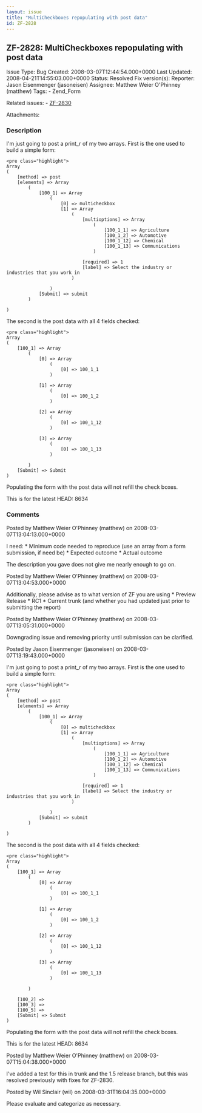 ```yaml
---
layout: issue
title: "MultiCheckboxes repopulating with post data"
id: ZF-2828
---
```


ZF-2828: MultiCheckboxes repopulating with post data
----------------------------------------------------

 Issue Type: Bug Created: 2008-03-07T12:44:54.000+0000 Last Updated: 2008-04-21T14:55:03.000+0000 Status: Resolved Fix version(s): 
 Reporter:  Jason Eisenmenger (jasoneisen)  Assignee:  Matthew Weier O'Phinney (matthew)  Tags: - Zend\_Form
 
 Related issues: - [ZF-2830](/issues/browse/ZF-2830)
 
 Attachments: 
### Description

I'm just going to post a print\_r of my two arrays. First is the one used to build a simple form:

 
    <pre class="highlight">
    Array
    (
        [method] => post
        [elements] => Array
            (
                [100_1] => Array
                    (
                        [0] => multicheckbox
                        [1] => Array
                            (
                                [multioptions] => Array
                                    (
                                        [100_1_1] => Agriculture
                                        [100_1_2] => Automotive
                                        [100_1_12] => Chemical
                                        [100_1_13] => Communications
                                    )
    
                                [required] => 1
                                [label] => Select the industry or industries that you work in
                            )
    
                    )
                [Submit] => submit
            )
    
    )


The second is the post data with all 4 fields checked:

 
    <pre class="highlight">
    Array
    (
        [100_1] => Array
            (
                [0] => Array
                    (
                        [0] => 100_1_1
                    )
    
                [1] => Array
                    (
                        [0] => 100_1_2
                    )
    
                [2] => Array
                    (
                        [0] => 100_1_12
                    )
    
                [3] => Array
                    (
                        [0] => 100_1_13
                    )
    
            )
        [Submit] => Submit
    )


Populating the form with the post data will not refill the check boxes.

This is for the latest HEAD: 8634

 

 

### Comments

Posted by Matthew Weier O'Phinney (matthew) on 2008-03-07T13:04:13.000+0000

I need: \* Minimum code needed to reproduce (use an array from a form submission, if need be) \* Expected outcome \* Actual outcome

The description you gave does not give me nearly enough to go on.

 

 

Posted by Matthew Weier O'Phinney (matthew) on 2008-03-07T13:04:53.000+0000

Additionally, please advise as to what version of ZF you are using \* Preview Release \* RC1 \* Current trunk (and whether you had updated just prior to submitting the report)

 

 

Posted by Matthew Weier O'Phinney (matthew) on 2008-03-07T13:05:31.000+0000

Downgrading issue and removing priority until submission can be clarified.

 

 

Posted by Jason Eisenmenger (jasoneisen) on 2008-03-07T13:19:43.000+0000

I'm just going to post a print\_r of my two arrays. First is the one used to build a simple form:

 
    <pre class="highlight">
    Array
    (
        [method] => post
        [elements] => Array
            (
                [100_1] => Array
                    (
                        [0] => multicheckbox
                        [1] => Array
                            (
                                [multioptions] => Array
                                    (
                                        [100_1_1] => Agriculture
                                        [100_1_2] => Automotive
                                        [100_1_12] => Chemical
                                        [100_1_13] => Communications
                                    )
    
                                [required] => 1
                                [label] => Select the industry or industries that you work in
                            )
    
                    )
                [Submit] => submit
            )
    
    )


The second is the post data with all 4 fields checked:

 
    <pre class="highlight">
    Array
    (
        [100_1] => Array
            (
                [0] => Array
                    (
                        [0] => 100_1_1
                    )
    
                [1] => Array
                    (
                        [0] => 100_1_2
                    )
    
                [2] => Array
                    (
                        [0] => 100_1_12
                    )
    
                [3] => Array
                    (
                        [0] => 100_1_13
                    )
    
            )
    
        [100_2] => 
        [100_3] => 
        [100_5] => 
        [Submit] => Submit
    )


Populating the form with the post data will not refill the check boxes.

This is for the latest HEAD: 8634

 

 

Posted by Matthew Weier O'Phinney (matthew) on 2008-03-07T15:04:38.000+0000

I've added a test for this in trunk and the 1.5 release branch, but this was resolved previously with fixes for ZF-2830.

 

 

Posted by Wil Sinclair (wil) on 2008-03-31T16:04:35.000+0000

Please evaluate and categorize as necessary.

 

 